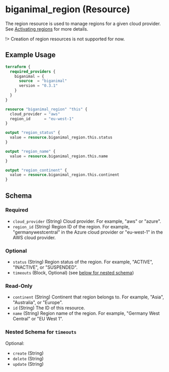 # biganimal_region (Resource)
The region resource is used to manage regions for a given cloud provider. See [Activating regions](https://www.enterprisedb.com/docs/biganimal/latest/getting_started/activating_regions/) for more details.

!> Creation of region resources is not supported for now.

## Example Usage
```terraform
terraform {
  required_providers {
    biganimal = {
      source  = "biganimal"
      version = "0.3.1"
    }
  }
}

resource "biganimal_region" "this" {
  cloud_provider = "aws"
  region_id      = "eu-west-1"
}

output "region_status" {
  value = resource.biganimal_region.this.status
}

output "region_name" {
  value = resource.biganimal_region.this.name
}

output "region_continent" {
  value = resource.biganimal_region.this.continent
}
```

<!-- schema generated by tfplugindocs -->
## Schema

### Required

- `cloud_provider` (String) Cloud provider. For example, "aws" or "azure".
- `region_id` (String) Region ID of the region. For example, "germanywestcentral" in the Azure cloud provider or "eu-west-1" in the AWS cloud provider.

### Optional

- `status` (String) Region status of the region. For example, "ACTIVE", "INACTIVE", or "SUSPENDED".
- `timeouts` (Block, Optional) (see [below for nested schema](#nestedblock--timeouts))

### Read-Only

- `continent` (String) Continent that region belongs to. For example, "Asia", "Australia", or "Europe".
- `id` (String) The ID of this resource.
- `name` (String) Region name of the region. For example, "Germany West Central" or "EU West 1".

<a id="nestedblock--timeouts"></a>
### Nested Schema for `timeouts`

Optional:

- `create` (String)
- `delete` (String)
- `update` (String)
